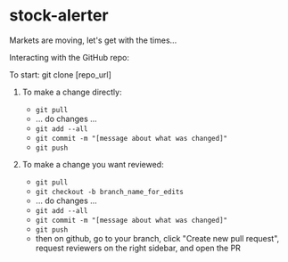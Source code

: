 # stock-alerter
Markets are moving, let's get with the times...



Interacting with the GitHub repo:

To start:
git clone [repo_url]

1. To make a change directly:
    - `git pull`
    - ... do changes ...
    - `git add --all`
    - `git commit -m "[message about what was changed]"`
    - `git push`


2. To make a change you want reviewed:
    - `git pull`
    - `git checkout -b branch_name_for_edits`
    - ... do changes ...
    - `git add --all`
    - `git commit -m "[message about what was changed]"`
    - `git push`
    - then on github, go to your branch, click "Create new pull request", request reviewers on the right sidebar, and open the PR 
